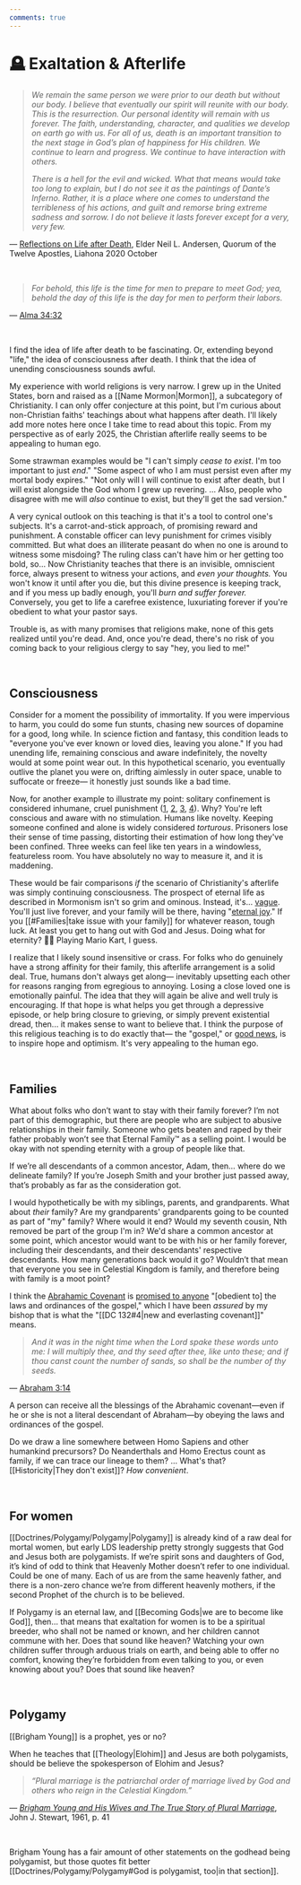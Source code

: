 ```yaml
---
comments: true
---
```

# 🪦 Exaltation & Afterlife
> *We remain the same person we were prior to our death but without our body. I believe that eventually our spirit will reunite with our body. This is the resurrection. Our personal identity will remain with us forever. The faith, understanding, character, and qualities we develop on earth go with us. For all of us, death is an important transition to the next stage in God’s plan of happiness for His children. We continue to learn and progress. We continue to have interaction with others.*
> 
> *There is a hell for the evil and wicked. What that means would take too long to explain, but I do not see it as the paintings of Dante’s Inferno. Rather, it is a place where one comes to understand the terribleness of his actions, and guilt and remorse bring extreme sadness and sorrow. I do not believe it lasts forever except for a very, very few.*

&mdash; [Reflections on Life after Death](https://www.churchofjesuschrist.org/study/liahona/2020/10/reflections-on-life-after-death?lang=eng&id=p11-p12#p11), Elder Neil L. Andersen, Quorum of the Twelve Apostles, Liahona 2020 October

&nbsp;

> *For behold, this life is the time for men to prepare to meet God; yea, behold the day of this life is the day for men to perform their labors.*

&mdash; [Alma 34:32](https://www.churchofjesuschrist.org/study/scriptures/bofm/alma/34?lang=eng&id=p32#p32)

&nbsp;

I find the idea of life after death to be fascinating. Or, extending beyond "life," the idea of consciousness after death. I think that the idea of unending consciousness sounds awful.

My experience with world religions is very narrow. I grew up in the United States, born and raised as a [[Name Mormon|Mormon]], a subcategory of Christianity. I can only offer conjecture at this point, but I'm curious about non-Christian faiths' teachings about what happens after death. I'll likely add more notes here once I take time to read about this topic. From my perspective as of early 2025, the Christian afterlife really seems to be appealing to human ego. 

Some strawman examples would be "I can't simply *cease to exist*. I'm too important to just *end*." "Some aspect of who I am must persist even after my mortal body expires." "Not only will I will continue to exist after death, but I will exist alongside the God whom I grew up revering. ... Also, people who disagree with me will *also* continue to exist, but they'll get the sad version."

A very cynical outlook on this teaching is that it's a tool to control one's subjects. It's a carrot-and-stick approach, of promising reward and punishment. A constable officer can levy punishment for crimes visibly committed. But what does an illiterate peasant do when no one is around to witness some misdoing? The ruling class can't have him or her getting too bold, so... Now Christianity teaches that there is an invisible, omniscient force, always present to witness your actions, and *even your thoughts.* You won't know it until after you die, but this divine presence is keeping track, and if you mess up badly enough, you'll *burn and suffer forever.* Conversely, you get to life a carefree existence, luxuriating forever if you're obedient to what your pastor says.

Trouble is, as with many promises that religions make, none of this gets realized until you're dead. And, once you're dead, there's no risk of you coming back to your religious clergy to say "hey, you lied to me!"

&nbsp;

## Consciousness
Consider for a moment the possibility of immortality. If you were impervious to harm, you could do some fun stunts, chasing new sources of dopamine for a good, long while. In science fiction and fantasy, this condition leads to "everyone you've ever known or loved dies, leaving you alone." If you had unending life, remaining conscious and aware indefinitely, the novelty would at some point wear out. In this hypothetical scenario, you eventually outlive the planet you were on, drifting aimlessly in outer space, unable to suffocate or freeze&mdash; it honestly just sounds like a bad time.

Now, for another example to illustrate my point: solitary confinement is considered inhumane, cruel punishment ([1](https://en.m.wikipedia.org/wiki/Solitary_confinement#Effects), [2](https://www.aclu.org/news/prisoners-rights/use-solitary-confinement-virginia-inhumane-and-unlawful), [3](https://www.britannica.com/topic/solitary-confinement), [4](https://www.psychologytoday.com/us/blog/almost-addicted/201801/solitary-confinement-torture-pure-and-simple)). Why? You're left conscious and aware with no stimulation. Humans like novelty. Keeping someone confined and alone is widely considered *torturous*. Prisoners lose their sense of time passing, distorting their estimation of how long they've been confined. Three weeks can feel like ten years in a windowless, featureless room. You have absolutely no way to measure it, and it is maddening.

These would be fair comparisons *if* the scenario of Christianity's afterlife was simply continuing consciousness. The prospect of eternal life as described in Mormonism isn't so grim and ominous. Instead, it's... [vague](https://www.churchofjesuschrist.org/study/liahona/2016/06/what-do-we-know-about-life-after-death?lang=eng&id=p26#p26). You'll just live forever, and your family will be there, having "[eternal joy](https://newsroom.churchofjesuschrist.org/article/heaven)." If you [[#Families|take issue with your family]] for whatever reason, tough luck. At least you get to hang out with God and Jesus. Doing what for eternity? 🤷‍♂️ Playing Mario Kart, I guess.

I realize that I likely sound insensitive or crass. For folks who do genuinely have a strong affinity for their family, this afterlife arrangement is a solid deal. True, humans don't always get along&mdash; inevitably upsetting each other for reasons ranging from egregious to annoying. Losing a close loved one is emotionally painful. The idea that they will again be alive and well truly is encouraging. If that hope is what helps you get through a depressive episode, or help bring closure to grieving, or simply prevent existential dread, then... it makes sense to want to believe that. I think the purpose of this religious teaching is to do exactly that&mdash; the "gospel," or [good news](https://www.churchofjesuschrist.org/study/scriptures/bd/gospels?lang=eng&id=p1#p1), is to inspire hope and optimism. It's very appealing to the human ego.

&nbsp;

## Families
What about folks who don’t want to stay with their family forever? I’m not part of this demographic, but there are people who are subject to abusive relationships in their family. Someone who gets beaten and raped by their father probably won’t see that Eternal Family™️ as a selling point. I would be okay with not spending eternity with a group of people like that.

If we’re all descendants of a common ancestor, Adam, then… where do we delineate family? If you’re Joseph Smith and your brother just passed away, that’s probably as far as the consideration got.

I would hypothetically be with my siblings, parents, and grandparents. What about *their* family? Are my grandparents' grandparents going to be counted as part of "my" family? Where would it end? Would my seventh cousin, Nth removed be part of the group I'm in? We'd share a common ancestor at some point, which ancestor would want to be with his or her family forever, including their descendants, and their descendants' respective descendants. How many generations back would it go? Wouldn’t that mean that everyone you see in Celestial Kingdom is family, and therefore being with family is a moot point?

I think the [Abrahamic Covenant](https://www.churchofjesuschrist.org/study/scriptures/pgp/abr/3?lang=eng&id=p14#p14) is [promised to anyone](https://www.churchofjesuschrist.org/study/manual/gospel-topics/abrahamic-covenant?lang=eng&id=p5#p5) "[obedient to] the laws and ordinances of the gospel," which I have been *assured* by my bishop that is what the "[[DC 132#4|new and everlasting covenant]]" means.

> *And it was in the night time when the Lord spake these words unto me: I will multiply thee, and thy seed after thee, like unto these; and if thou canst count the number of sands, so shall be the number of thy seeds.*

&mdash; [Abraham 3:14](https://www.churchofjesuschrist.org/study/scriptures/pgp/abr/3?lang=eng&id=p14#p14)

A person can receive all the blessings of the Abrahamic covenant—even if he or she is not a literal descendant of Abraham—by obeying the laws and ordinances of the gospel.




Do we draw a line somewhere between Homo Sapiens and other humankind precursors? Do Neanderthals and Homo Erectus count as family, if we can trace our lineage to them? ... What's that? [[Historicity|They don't exist]]? *How convenient*.

&nbsp;

## For women
[[Doctrines/Polygamy/Polygamy|Polygamy]] is already kind of a raw deal for mortal women, but early LDS leadership pretty strongly suggests that God and Jesus both are polygamists. If we’re spirit sons and daughters of God, it’s kind of odd to think that Heavenly Mother doesn’t refer to one individual. Could be one of many. Each of us are from the same heavenly father, and there is a non-zero chance we’re from different heavenly mothers, if the second Prophet of the church is to be believed.

If Polygamy is an eternal law, and [[Becoming Gods|we are to become like God]], then… that means that exaltation for women is to be a spiritual breeder, who shall not be named or known, and her children cannot commune with her. Does that sound like heaven? Watching your own children suffer through arduous trials on earth, and being able to offer no comfort, knowing they’re forbidden from even talking to you, or even knowing about you? Does that sound like heaven?

&nbsp;

## Polygamy
[[Brigham Young]] is a prophet, yes or no?

When he teaches that [[Theology|Elohim]] and Jesus are both polygamists, should be believe the spokesperson of Elohim and Jesus?

> *“Plural marriage is the patriarchal order of marriage lived by God and others who reign in the Celestial Kingdom.”*

— *[Brigham Young and His Wives and The True Story of Plural Marriage](https://openlibrary.org/books/OL28674026M/Brigham_Young_and_his_wives_and_the_true_story_of_plural_marriage)*, John J. Stewart, 1961, p. 41

&nbsp;

Brigham Young has a fair amount of other statements on the godhead being polygamist, but those quotes fit better [[Doctrines/Polygamy/Polygamy#God is polygamist, too|in that section]].